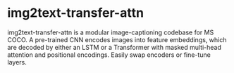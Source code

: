 # img2text-transfer-attn
img2text-transfer-attn is a modular image-captioning codebase for MS COCO. A pre-trained CNN encodes images into feature embeddings, which are decoded by either an LSTM or a Transformer with masked multi-head attention and positional encodings. Easily swap encoders or fine-tune layers.
